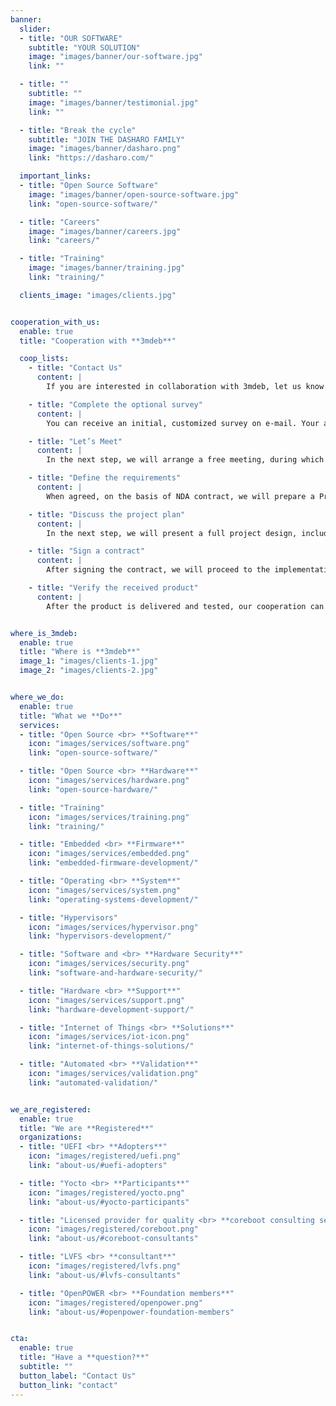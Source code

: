 ```yaml
---
banner:
  slider:
  - title: "OUR SOFTWARE"
    subtitle: "YOUR SOLUTION"
    image: "images/banner/our-software.jpg"
    link: ""

  - title: ""
    subtitle: ""
    image: "images/banner/testimonial.jpg"
    link: ""

  - title: "Break the cycle"
    subtitle: "JOIN THE DASHARO FAMILY"
    image: "images/banner/dasharo.png"
    link: "https://dasharo.com/"

  important_links:
  - title: "Open Source Software"
    image: "images/banner/open-source-software.jpg"
    link: "open-source-software/"

  - title: "Careers"
    image: "images/banner/careers.jpg"
    link: "careers/"

  - title: "Training"
    image: "images/banner/training.jpg"
    link: "training/"

  clients_image: "images/clients.jpg"


cooperation_with_us:
  enable: true
  title: "Cooperation with **3mdeb**"

  coop_lists:
    - title: "Contact Us"
      content: |
        If you are interested in collaboration with 3mdeb, let us know by the <br/> [Contact Form](https://3mdeb.com/contact/) <br/> [Book a call](https://calendly.com/3mdeb)

    - title: "Complete the optional survey"
      content: |
        You can receive an initial, customized survey on e-mail. Your answers will help us to prepare a Project Discovery for further cooperation. <br/> [Contact Us](https://3mdeb.com/contact/)

    - title: "Let’s Meet"
      content: |
        In the next step, we will arrange a free meeting, during which we will answer your preliminary questions. <br/> [Contact Us](https://3mdeb.com/contact/)

    - title: "Define the requirements"
      content: |
        When agreed, on the basis of NDA contract, we will prepare a Project Discovery within 5-10 working days. Having it all set, we will contact you to discuss an initial plan of cooperation. <br/> [Contact Us](https://3mdeb.com/contact/)

    - title: "Discuss the project plan"
      content: |
        In the next step, we will present a full project design, including quote. At this stage, we will be able to clarify the list of requirements and prepare the terms of the contract. <br/> [Contact Us](https://3mdeb.com/contact/)

    - title: "Sign a contract"
      content: |
        After signing the contract, we will proceed to the implementation of the project, informing you about the progress. <br/> [Contact Us](https://3mdeb.com/contact/)

    - title: "Verify the received product"
      content: |
        After the product is delivered and tested, our cooperation can proceed to the next project or include additional maintenance. <br/> [Our Services](service-catalogues/)


where_is_3mdeb:
  enable: true
  title: "Where is **3mdeb**"
  image_1: "images/clients-1.jpg"
  image_2: "images/clients-2.jpg"


where_we_do:
  enable: true
  title: "What we **Do**"
  services:
  - title: "Open Source <br> **Software**"
    icon: "images/services/software.png"
    link: "open-source-software/"

  - title: "Open Source <br> **Hardware**"
    icon: "images/services/hardware.png"
    link: "open-source-hardware/"

  - title: "Training"
    icon: "images/services/training.png"
    link: "training/"

  - title: "Embedded <br> **Firmware**"
    icon: "images/services/embedded.png"
    link: "embedded-firmware-development/"

  - title: "Operating <br> **System**"
    icon: "images/services/system.png"
    link: "operating-systems-development/"

  - title: "Hypervisors"
    icon: "images/services/hypervisor.png"
    link: "hypervisors-development/"

  - title: "Software and <br> **Hardware Security**"
    icon: "images/services/security.png"
    link: "software-and-hardware-security/"

  - title: "Hardware <br> **Support**"
    icon: "images/services/support.png"
    link: "hardware-development-support/"

  - title: "Internet of Things <br> **Solutions**"
    icon: "images/services/iot-icon.png"
    link: "internet-of-things-solutions/"

  - title: "Automated <br> **Validation**"
    icon: "images/services/validation.png"
    link: "automated-validation/"


we_are_registered:
  enable: true
  title: "We are **Registered**"
  organizations:
  - title: "UEFI <br> **Adopters**"
    icon: "images/registered/uefi.png"
    link: "about-us/#uefi-adopters"

  - title: "Yocto <br> **Participants**"
    icon: "images/registered/yocto.png"
    link: "about-us/#yocto-participants"

  - title: "Licensed provider for quality <br> **coreboot consulting services**"
    icon: "images/registered/coreboot.png"
    link: "about-us/#coreboot-consultants"

  - title: "LVFS <br> **consultant**"
    icon: "images/registered/lvfs.png"
    link: "about-us/#lvfs-consultants"

  - title: "OpenPOWER <br> **Foundation members**"
    icon: "images/registered/openpower.png"
    link: "about-us/#openpower-foundation-members"


cta:
  enable: true
  title: "Have a **question?**"
  subtitle: ""
  button_label: "Contact Us"
  button_link: "contact"
---
```

